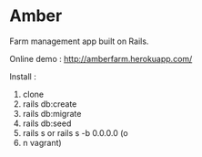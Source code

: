 # Amber

Farm management app built on Rails.

Online demo : http://amberfarm.herokuapp.com/

Install :
1. clone
2. rails db:create
3. rails db:migrate
4. rails db:seed
5. rails s or rails s -b 0.0.0.0 (o
6. n vagrant)
